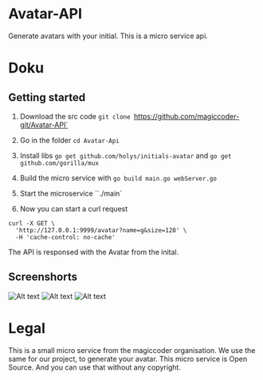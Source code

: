 # Avatar-API
Generate avatars with your initial. This is a micro service api.

# Doku
## Getting started
1. Download the src code `git clone `https://github.com/magiccoder-git/Avatar-API`
2. Go in the folder `cd Avatar-Api`
3. Install libs `go get github.com/holys/initials-avatar` and `go get github.com/gorilla/mux`
4. Build the micro service with `go build main.go webServer.go`
5. Start the microservice ``./main`

6. Now you can start a curl request
``` 
curl -X GET \
  'http://127.0.0.1:9999/avatar?name=g&size=128' \
  -H 'cache-control: no-cache' 
```
The API is responsed with the Avatar from the inital.

## Screenshorts

![Alt text](https://i.gyazo.com/7e4c025762c89fc59f5b88fa88854fbc.png "G")
![Alt text](https://i.gyazo.com/ad3193d15b452a429ca4262f302dc7f9.png "M")
![Alt text](https://i.gyazo.com/a0af1e40a5e799060c6343ef4d7864e4.png "V")



# Legal
This is a small micro service from the magiccoder organisation. We use the same for our project, to generate your avatar. This micro service is Open Source. And you can use that without any copyright.
